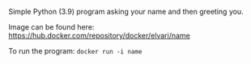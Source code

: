 Simple Python (3.9) program asking your name and then greeting you.

Image can be found here: https://hub.docker.com/repository/docker/elvari/name

To run the program:
```docker run -i name```
